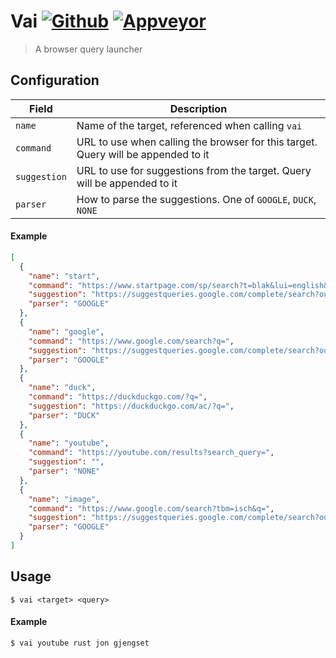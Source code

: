 Vai [![Github](https://github.com/m-lima/rust-vai/workflows/build/badge.svg)](https://github.com/m-lima/rust-vai/actions?workflow=build) [![Appveyor](https://ci.appveyor.com/api/projects/status/sv6wqqb7s6wo1e0x?svg=true)](https://ci.appveyor.com/project/mlima/rust-vai)
========
> A browser query launcher

## Configuration

| Field        | Description |
| ------------ | -------------|
| `name`       | Name of the target, referenced when calling `vai` |
| `command`    | URL to use when calling the browser for this target. Query will be appended to it |
| `suggestion` | URL to use for suggestions from the target. Query will be appended to it |
| `parser`     | How to parse the suggestions. One of `GOOGLE`, `DUCK`, `NONE` |

#### Example
```json
[
  {
    "name": "start",
    "command": "https://www.startpage.com/sp/search?t=blak&lui=english&language=english&cat=web&query=",
    "suggestion": "https://suggestqueries.google.com/complete/search?output=firefox&q=",
    "parser": "GOOGLE"
  },
  {
    "name": "google",
    "command": "https://www.google.com/search?q=",
    "suggestion": "https://suggestqueries.google.com/complete/search?output=firefox&q=",
    "parser": "GOOGLE"
  },
  {
    "name": "duck",
    "command": "https://duckduckgo.com/?q=",
    "suggestion": "https://duckduckgo.com/ac/?q=",
    "parser": "DUCK"
  },
  {
    "name": "youtube",
    "command": "https://youtube.com/results?search_query=",
    "suggestion": "",
    "parser": "NONE"
  },
  {
    "name": "image",
    "command": "https://www.google.com/search?tbm=isch&q=",
    "suggestion": "https://suggestqueries.google.com/complete/search?output=firefox&q=",
    "parser": "GOOGLE"
  }
]
```

## Usage
`$ vai <target> <query>`

#### Example
`$ vai youtube rust jon gjengset`
